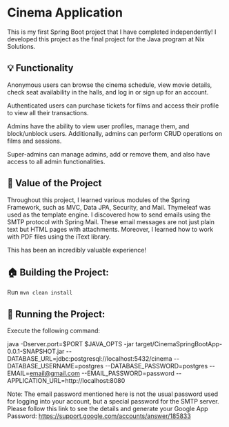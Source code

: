 # Cinema Application

This is my first Spring Boot project that I have completed independently! I developed this project as the final project for the Java program at Nix Solutions.

## 💡 Functionality

Anonymous users can browse the cinema schedule, view movie details, check seat availability in the halls, and log in or sign up for an account.

Authenticated users can purchase tickets for films and access their profile to view all their transactions.

Admins have the ability to view user profiles, manage them, and block/unblock users. Additionally, admins can perform CRUD operations on films and sessions.

Super-admins can manage admins, add or remove them, and also have access to all admin functionalities.

## 🔑 Value of the Project

Throughout this project, I learned various modules of the Spring Framework, such as MVC, Data JPA, Security, and Mail. Thymeleaf was used as the template engine. I discovered how to send emails using the SMTP protocol with Spring Mail. These email messages are not just plain text but HTML pages with attachments. Moreover, I learned how to work with PDF files using the iText library.

This has been an incredibly valuable experience!

## 🏠 Building the Project:

Run `mvn clean install`

## 🚀 Running the Project:

Execute the following command: 

java -Dserver.port=$PORT $JAVA_OPTS -jar target/CinemaSpringBootApp-0.0.1-SNAPSHOT.jar --DATABASE_URL=jdbc:postgresql://localhost:5432/cinema --DATABASE_USERNAME=postgres --DATABASE_PASSWORD=postgres --EMAIL=email@gmail.com --EMAIL_PASSWORD=password --APPLICATION_URL=http://localhost:8080

Note: The email password mentioned here is not the usual password used for logging into your account, but a special password for the SMTP server. Please follow this link to see the details and generate your Google App Password: https://support.google.com/accounts/answer/185833
